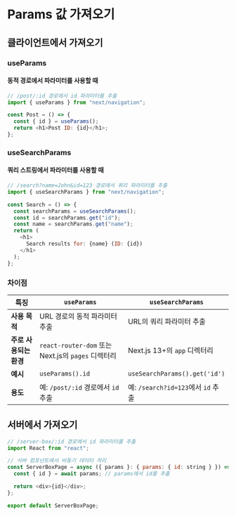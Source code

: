 # Params 값 가져오기

## 클라이언트에서 가져오기

### useParams

#### 동적 경로에서 파라미터를 사용할 때

```javascript
// /post/:id 경로에서 id 파라미터를 추출
import { useParams } from "next/navigation";

const Post = () => {
  const { id } = useParams();
  return <h1>Post ID: {id}</h1>;
};
```

### useSearchParams

#### 쿼리 스트링에서 파라미터를 사용할 때

```javascript
// /search?name=John&id=123 경로에서 쿼리 파라미터를 추출
import { useSearchParams } from "next/navigation";

const Search = () => {
  const searchParams = useSearchParams();
  const id = searchParams.get("id");
  const name = searchParams.get("name");
  return (
    <h1>
      Search results for: {name} (ID: {id})
    </h1>
  );
};
```

### 차이점

| **특징**               | **`useParams`**                                    | **`useSearchParams`**              |
| ---------------------- | -------------------------------------------------- | ---------------------------------- |
| **사용 목적**          | URL 경로의 동적 파라미터 추출                      | URL의 쿼리 파라미터 추출           |
| **주로 사용되는 환경** | `react-router-dom` 또는 Next.js의 `pages` 디렉터리 | Next.js 13+의 `app` 디렉터리       |
| **예시**               | `useParams().id`                                   | `useSearchParams().get('id')`      |
| **용도**               | 예: `/post/:id` 경로에서 `id` 추출                 | 예: `/search?id=123`에서 `id` 추출 |

## 서버에서 가져오기

```javascript
// /server-box/:id 경로에서 id 파라미터를 추출
import React from "react";

// 서버 컴포넌트에서 비동기 데이터 처리
const ServerBoxPage = async ({ params }: { params: { id: string } }) => {
  const { id } = await params; // params에서 id를 추출

  return <div>{id}</div>;
};

export default ServerBoxPage;
```
